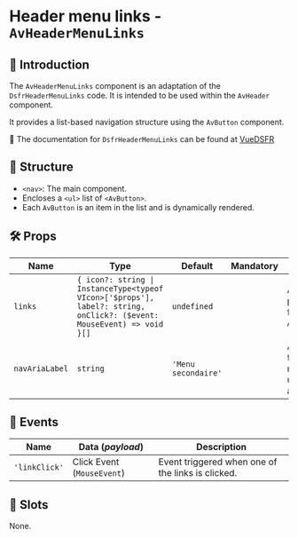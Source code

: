 # Header menu links - `AvHeaderMenuLinks`

## 🌟 Introduction

The `AvHeaderMenuLinks` component is an adaptation of the `DsfrHeaderMenuLinks` code. It is intended to be used within the `AvHeader` component.

It provides a list-based navigation structure using the `AvButton` component.

🏅 The documentation for `DsfrHeaderMenuLinks` can be found at [VueDSFR](https://vue-ds.fr/composants/DsfrHeaderMenuLinks)

## 📐 Structure

- `<nav>`: The main component.
- Encloses a `<ul>` list of `<AvButton>`.
- Each `AvButton` is an item in the list and is dynamically rendered.

## 🛠️ Props

| Name | Type | Default | Mandatory | Description |
| --- | --- | --- | --- | --- |
| `links` | `{ icon?: string \| InstanceType<typeof VIcon>['$props'], label?: string, onClick?: ($event: MouseEvent) => void }[]` | `undefined` | | An array of prop objects for each `AvButton`. |
| `navAriaLabel` | `string` | `'Menu secondaire'` | | ARIA label for navigation, useful for accessibility. |

## 📡 Events

| Name | Data (*payload*) | Description |
| --- | --- | --- |
| `'linkClick'` | Click Event (`MouseEvent`) | Event triggered when one of the links is clicked. |

## 🧩 Slots

None.
